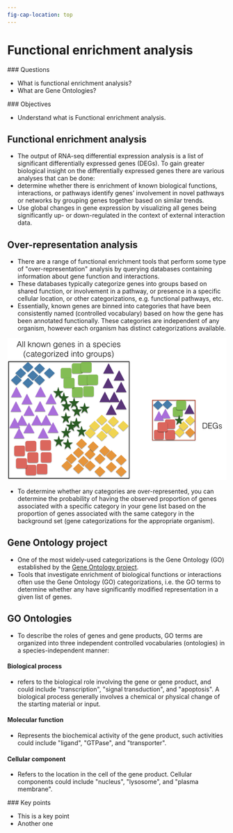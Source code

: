 ```yaml
---
fig-cap-location: top
---
```



# Functional enrichment analysis

<div class="questions">  
### Questions

- What is functional enrichment analysis?
- What are Gene Ontologies?
</div>  

<div class="objectives">  
### Objectives

- Understand what is Functional enrichment analysis.
</div> 

## Functional enrichment analysis

- The output of RNA-seq differential expression analysis is a list of significant differentially expressed genes (DEGs). To gain greater biological insight on the differentially expressed genes there are various analyses that can be done:
- determine whether there is enrichment of known biological functions, interactions, or pathways identify genes’ involvement in novel pathways or networks by grouping genes together based on similar trends.
- Use global changes in gene expression by visualizing all genes being significantly up- or down-regulated in the context of external interaction data.

## Over-representation analysis
- There are a range of functional enrichment tools that perform some type of "over-representation" analysis by querying databases containing information about gene function and interactions.
- These databases typically categorize genes into groups based on shared function, or involvement in a pathway, or presence in a specific cellular location, or other categorizations, e.g. functional pathways, etc.
- Essentially, known genes are binned into categories that have been consistently named (controlled vocabulary) based on how the gene has been annotated functionally. These categories are independent of any organism, however each organism has distinct categorizations available.

![Over-representation of a category](../fig/overrepresentation_analysis.png) 

- To determine whether any categories are over-represented, you can determine the probability of having the observed proportion of genes associated with a specific category in your gene list based on the proportion of genes associated with the same category in the background set (gene categorizations for the appropriate organism).


## Gene Ontology project
- One of the most widely-used categorizations is the Gene Ontology (GO) established by the [Gene Ontology project](http://geneontology.org/page/go-consortium-contributors-list).
- Tools that investigate enrichment of biological functions or interactions often use the Gene Ontology (GO) categorizations, i.e. the GO terms to determine whether any have significantly modified representation in a given list of genes.

## GO Ontologies

- To describe the roles of genes and gene products, GO terms are organized into three independent controlled vocabularies (ontologies) in a species-independent manner:

#### Biological process
- refers to the biological role involving the gene or gene product, and could include "transcription", "signal transduction", and "apoptosis". A biological process generally involves a chemical or physical change of the starting material or input.

#### Molecular function
- Represents the biochemical activity of the gene product, such activities could include "ligand", "GTPase", and "transporter".

#### Cellular component
- Refers to the location in the cell of the gene product. Cellular components could include "nucleus", "lysosome", and "plasma membrane".

<div class="keypoints">
### Key points

- This is a key point
- Another one
</div>